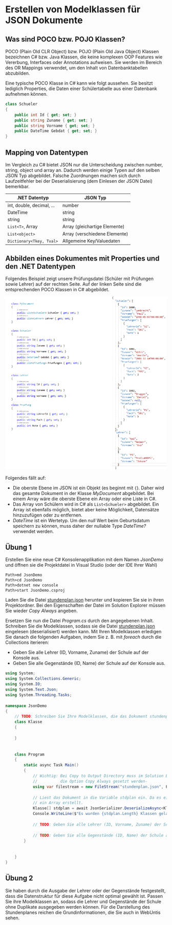 # Erstellen von Modelklassen für JSON Dokumente

## Was sind POCO bzw. POJO Klassen?

POCO (Plain Old CLR Object) bzw. POJO (Plain Old Java Object) Klassen bezeichnen C# bzw. Java
Klassen, die keine komplexen OOP Features wie Vererbung, Interfaces oder Annotations aufweisen.
Sie werden im Bereich des OR Mappings verwendet, um den Inhalt von Datenbanktabellen abzubilden.

Eine typische POCO Klasse in C# kann wie folgt aussehen. Sie besitzt lediglich Properties, die Daten
einer Schülertabelle aus einer Datenbank aufnehmen können.

```c#
class Schueler
{
    public int Id { get; set; }
    public string Zuname { get; set; }
    public string Vorname { get; set; }
    public DateTime Gebdat { get; set; }
}
```

## Mapping von Datentypen

Im Vergleich zu C# bietet JSON nur die Unterscheidung zwischen number, string, object und
array an. Dadurch
werden einige Typen auf den selben JSON Typ abgebildet. Falsche Zuordnungen machen sich durch
Laufzeitfehler bei der Deserialisierung (dem Einlesen der JSON Datei) bemerkbar.

| .NET Datentyp               | JSON Typ                      |
| -------------------------   | ----------------------------- |
| int, double, decimal, ...   | number                        |
| DateTime                    | string                        |
| string                      | string                        |
| `List<T>`, Array            | Array (gleichartige Elemente) |
| `List<object>`              | Array (verschiedene Elemente) |
| `Dictionary<Tkey, Tval>`    | Allgemeine Key/Valuedaten     |

## Abbilden eines Dokumentes mit Properties und den .NET Datentypen

Folgendes Beispiel zeigt unsere Prüfungsdatei (Schüler mit Prüfungen sowie Lehrer) auf der rechten
Seite. Auf der linken Seite sind die entsprechenden POCO Klassen in C# abgebildet.

![](jsonVsModel.png)

Folgendes fällt auf:

- Die oberste Ebene im JSON ist ein Objekt (es beginnt mit `{`). Daher wird das gesamte
  Dokument in der Klasse *MyDocument* abgebildet. Bei einem Array wäre die oberste Ebene ein Array
  oder eine Liste in C#.
- Das Array von Schülern wird in C# als `List<Schueler>` abgebildet. Ein Array ist ebenfalls
  möglich, bietet aber keine Möglichkeit, Datensätze hinzuzufügen oder zu entfernen.
- *DateTime* ist ein Wertetyp. Um den *null* Wert beim Geburtsdatum speichern zu können, muss daher
  der nullable Type *DateTime?* verwendet werden.

## Übung 1

Erstellen Sie eine neue C# Konsolenapplikation mit dem Namen *JsonDemo* und öffnen sie die
Projektdatei in Visual Studio (oder der IDE Ihrer Wahl)

```text
Path>md JsonDemo
Path>cd JsonDemo
Path>dotnet new console
Path>start JsonDemo.csproj
```

Laden Sie die Datei [stundenplan.json](stundenplan.json) herunter und kopieren Sie sie in ihren
Projektordner. Bei den Eigenschaften der Datei im Solution Explorer müssen Sie wieder *Copy Always*
angeben.

Ersetzen Sie nun die Datei *Program.cs* durch den angegebenen Inhalt. Schreiben Sie die Modelklassen,
sodass sie die Datei [stundenplan.json](stundenplan.json) eingelesen (deserialisiert) werden kann.
Mit Ihren Modelklassen erledigen Sie danach die folgenden Aufgaben, indem Sie z. B. mit
*foreach* durch die Collections iterieren:

- Geben Sie alle Lehrer (ID, Vorname, Zuname) der Schule auf der Konsole aus.
- Geben Sie alle Gegenstände (ID, Name) der Schule auf der Konsole aus.


```c#
using System;
using System.Collections.Generic;
using System.IO;
using System.Text.Json;
using System.Threading.Tasks;

namespace JsonDemo
{
    // TODO: Schreiben Sie Ihre Modelklassen, die das Dokument stundenplan.json abbilden können.
    class Klasse
    {

    }


    class Program
    {
        static async Task Main()
        {
            // Wichtig: Bei Copy to Output Directory muss im Solution Explorer bei stundenplan.json
            //          die Option Copy Always gesetzt werden-
            using var filestream = new FileStream("stundenplan.json", FileMode.Open, FileAccess.Read);

            // Liest das Dokument in die Variable stdplan ein. Da es ein Array ist, wird hier auch
            // ein Array erstellt.
            Klasse[] stdplan = await JsonSerializer.DeserializeAsync<Klasse[]>(filestream);
            Console.WriteLine($"Es wurden {stdplan.Length} Klassen geladen.");

            // TODO: Geben Sie alle Lehrer (ID, Vorname, Zuname) der Schule aus.

            // TODO: Geben Sie alle Gegenstände (ID, Name) der Schule aus.
        }


    }
}
```

## Übung 2

Sie haben durch die Ausgabe der Lehrer oder der Gegenstände festgestellt, dass die Datenstruktur
für diese Aufgabe nicht optimal gewählt ist. Passen Sie ihre Modelklassen an, sodass
die Lehrer und Gegenstände der Schule ohne Duplikate ausgegeben werden können. Für die Darstellung
des Stundenplanes reichen die Grundinformationen, die Sie auch in WebUntis sehen.
